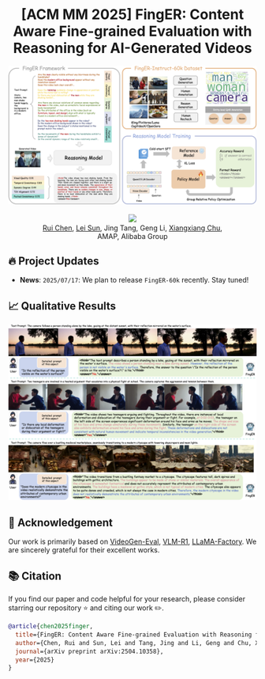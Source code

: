 <div align="center">
<h1>[ACM MM 2025] FingER:
Content Aware Fine-grained Evaluation with Reasoning for AI-Generated Videos </h1>
<div align=center>
<img width="1000" alt="image" src="figs/fig_FingER_pipeline.png">
</div>
<br>
<a href='https://arxiv.org/abs/2504.10358'><img src='https://img.shields.io/badge/Arxiv-2505.14231-A42C25?style=flat&logo=arXiv&logoColor=A42C25'></a>
<br>
<div>
<a href="https://scholar.google.com/citations?hl=en&user=0_jpT2gAAAAJ&view_op=list_works&sortby=pubdate">Rui Chen</a>,
<a href="https://allylei.github.io/">Lei Sun</a>,
<a>Jing Tang</a>,
<a>Geng Li</a>,
<a href="https://cxxgtxy.github.io/">Xiangxiang Chu</a>,
</div>
<div>
    AMAP, Alibaba Group
</div>
</div>

## 🔥 Project Updates
- **News**: ```2025/07/17```: We plan to release ```FingER-60k``` recently. Stay tuned!

## 📈 Qualitative Results
<div align=center>
<img width="1000" alt="image" src="figs/fig_qualitative_result.png">
</div>

## 🌹 Acknowledgement
Our work is primarily based on [VideoGen-Eval](https://github.com/AILab-CVC/VideoGen-Eval), [VLM-R1](https://github.com/om-ai-lab/VLM-R1), [LLaMA-Factory](https://github.com/hiyouga/LLaMA-Factory). 
We are sincerely grateful for their excellent works.

## 📚 Citation
If you find our paper and code helpful for your research, please consider starring our repository ⭐ and citing our work ✏️.
```bibtex
@article{chen2025finger,
  title={FingER: Content Aware Fine-grained Evaluation with Reasoning for AI-Generated Videos},
  author={Chen, Rui and Sun, Lei and Tang, Jing and Li, Geng and Chu, Xiangxiang},
  journal={arXiv preprint arXiv:2504.10358},
  year={2025}
}
```

